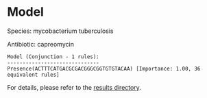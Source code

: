 
# Model

Species: mycobacterium tuberculosis

Antibiotic: capreomycin

```
Model (Conjunction - 1 rules):
------------------------------
Presence(ACTTTCATGACGCGACGGGCGGTGTGTACAA) [Importance: 1.00, 36 equivalent rules]

```

For details, please refer to the [results directory](../../../../../results/scm_b/mycobacterium%20tuberculosis/capreomycin/repeat_2/).

